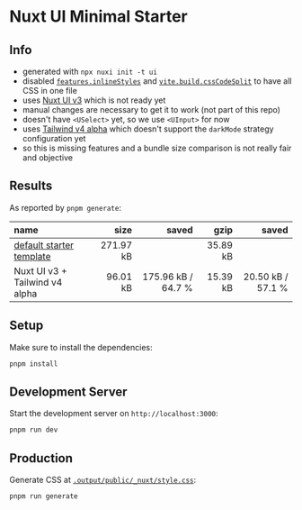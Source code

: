 # Nuxt UI Minimal Starter

## Info

- generated with `npx nuxi init -t ui`
- disabled [`features.inlineStyles`](https://nuxt.com/docs/guide/going-further/features#inlinestyles) and [`vite.build.cssCodeSplit`](https://vitejs.dev/config/build-options#build-csscodesplit) to have all CSS in one file
- uses [Nuxt UI v3](https://github.com/benjamincanac/ui3) which is not ready yet
- manual changes are necessary to get it to work (not part of this repo)
- doesn't have `<USelect>` yet, so we use `<UInput>` for now
- uses [Tailwind v4 alpha](https://github.com/tailwindlabs/tailwindcss) which doesn't support the `darkMode` strategy configuration yet
- so this is missing features and a bundle size comparison is not really fair and objective

## Results

As reported by `pnpm generate`:

| name                                  |      size |              saved |     gzip |             saved |
| :------------------------------------ | --------: | -----------------: | -------: | ----------------: |
| [default starter template](2/starter) | 271.97 kB |                    | 35.89 kB |                   |
| Nuxt UI v3 + Tailwind v4 alpha        |  96.01 kB | 175.96 kB / 64.7 % | 15.39 kB | 20.50 kB / 57.1 % |

## Setup

Make sure to install the dependencies:

```bash
pnpm install
```

## Development Server

Start the development server on `http://localhost:3000`:

```bash
pnpm run dev
```

## Production

Generate CSS at [`.output/public/_nuxt/style.css`](.output/public/_nuxt/style.css):

```bash
pnpm run generate
```
